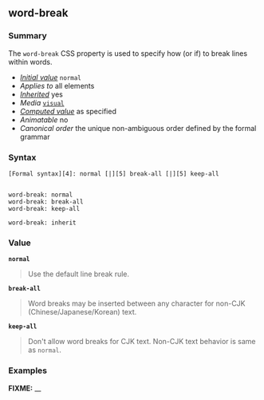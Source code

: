 ## word-break

### Summary

The `word-break` CSS property is used to specify how (or if) to break lines within words.

* _[Initial value][0]_ `normal` 
* _Applies to_ all elements 
* _[Inherited][1]_ yes 
* _Media_ [`visual`][2] 
* _[Computed value][3]_ as specified 
* _Animatable_ no 
* _Canonical order_ the unique non-ambiguous order defined by the formal grammar

### Syntax

    [Formal syntax][4]: normal [|][5] break-all [|][5] keep-all
    

    word-break: normal 
    word-break: break-all 
    word-break: keep-all
    
    word-break: inherit
    

### Value

**`normal`**

> Use the default line break rule.

**`break-all`**

> Word breaks may be inserted between any character for non-CJK (Chinese/Japanese/Korean) text.

**`keep-all`**

> Don't allow word breaks for CJK text.  Non-CJK text behavior is same as `normal`.

### Examples

**FIXME:** __


[0]: https://developer.mozilla.org/en/docs/CSS/initial_value
[1]: https://developer.mozilla.org/en/docs/CSS/inheritance
[2]: https://developer.mozilla.org/en/docs/CSS/@media#Media_groups
[3]: https://developer.mozilla.org/en/docs/CSS/computed_value
[4]: https://developer.mozilla.org/en/docs/CSS/Value_definition_syntax "CSS/Value_definition_syntax"
[5]: https://developer.mozilla.org/en/docs/CSS/Value_definition_syntax#Single_bar "Single bar: the two entities are optional, but exactly one must be present."